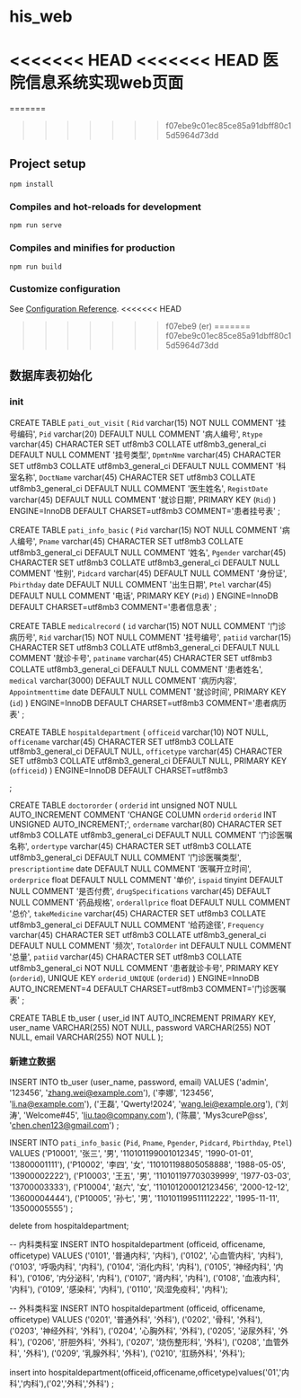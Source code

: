 # his_web
<<<<<<< HEAD
<<<<<<< HEAD
医院信息系统实现web页面
=======
=======
>>>>>>> f07ebe9c01ec85ce85a91dbff80c15d5964d73dd

## Project setup
```
npm install
```

### Compiles and hot-reloads for development
```
npm run serve
```

### Compiles and minifies for production
```
npm run build
```

### Customize configuration
See [Configuration Reference](https://cli.vuejs.org/config/).
<<<<<<< HEAD
>>>>>>> f07ebe9 (er)
=======
>>>>>>> f07ebe9c01ec85ce85a91dbff80c15d5964d73dd


## 数据库表初始化
### init
CREATE TABLE `pati_out_visit` (
  `Rid` varchar(15) NOT NULL COMMENT '挂号编码',
  `Pid` varchar(20) DEFAULT NULL COMMENT '病人编号',
  `Rtype` varchar(45) CHARACTER SET utf8mb3 COLLATE utf8mb3_general_ci DEFAULT NULL COMMENT '挂号类型',
  `DpmtnNme` varchar(45) CHARACTER SET utf8mb3 COLLATE utf8mb3_general_ci DEFAULT NULL COMMENT '科室名称',
  `DoctName` varchar(45) CHARACTER SET utf8mb3 COLLATE utf8mb3_general_ci DEFAULT NULL COMMENT '医生姓名',
  `RegistDate` varchar(45) DEFAULT NULL COMMENT '就诊日期',
  PRIMARY KEY (`Rid`)
) ENGINE=InnoDB DEFAULT CHARSET=utf8mb3 COMMENT='患者挂号表'
;

CREATE TABLE `pati_info_basic` (
  `Pid` varchar(15) NOT NULL COMMENT '病人编号',
  `Pname` varchar(45) CHARACTER SET utf8mb3 COLLATE utf8mb3_general_ci DEFAULT NULL COMMENT '姓名',
  `Pgender` varchar(45) CHARACTER SET utf8mb3 COLLATE utf8mb3_general_ci DEFAULT NULL COMMENT '性别',
  `Pidcard` varchar(45) DEFAULT NULL COMMENT '身份证',
  `Pbirthday` date DEFAULT NULL COMMENT '出生日期',
  `Ptel` varchar(45) DEFAULT NULL COMMENT '电话',
  PRIMARY KEY (`Pid`)
) ENGINE=InnoDB DEFAULT CHARSET=utf8mb3 COMMENT='患者信息表'
;

CREATE TABLE `medicalrecord` (
  `id` varchar(15) NOT NULL COMMENT '门诊病历号',
  `Rid` varchar(15) NOT NULL COMMENT '挂号编号',
  `patiid` varchar(15) CHARACTER SET utf8mb3 COLLATE utf8mb3_general_ci DEFAULT NULL COMMENT '就诊卡号',
  `patiname` varchar(45) CHARACTER SET utf8mb3 COLLATE utf8mb3_general_ci DEFAULT NULL COMMENT '患者姓名',
  `medical` varchar(3000) DEFAULT NULL COMMENT '病历内容',
  `Appointmenttime` date DEFAULT NULL COMMENT '就诊时间',
  PRIMARY KEY (`id`)
) ENGINE=InnoDB DEFAULT CHARSET=utf8mb3 COMMENT='患者病历表'
;

CREATE TABLE `hospitaldepartment` (
  `officeid` varchar(10) NOT NULL,
  `officename` varchar(45) CHARACTER SET utf8mb3 COLLATE utf8mb3_general_ci DEFAULT NULL,
  `officetype` varchar(45) CHARACTER SET utf8mb3 COLLATE utf8mb3_general_ci DEFAULT NULL,
  PRIMARY KEY (`officeid`)
) ENGINE=InnoDB DEFAULT CHARSET=utf8mb3

;

CREATE TABLE `doctororder` (
  `orderid` int unsigned NOT NULL AUTO_INCREMENT COMMENT 'CHANGE COLUMN `orderid` `orderid` INT UNSIGNED AUTO_INCREMENT;',
  `ordername` varchar(80) CHARACTER SET utf8mb3 COLLATE utf8mb3_general_ci DEFAULT NULL COMMENT '门诊医嘱名称',
  `ordertype` varchar(45) CHARACTER SET utf8mb3 COLLATE utf8mb3_general_ci DEFAULT NULL COMMENT '门诊医嘱类型',
  `prescriptiontime` date DEFAULT NULL COMMENT '医嘱开立时间',
  `orderprice` float DEFAULT NULL COMMENT '单价',
  `ispaid` tinyint DEFAULT NULL COMMENT '是否付费',
  `drugSpecifications` varchar(45) DEFAULT NULL COMMENT '药品规格',
  `orderallprice` float DEFAULT NULL COMMENT '总价',
  `takeMedicine` varchar(45) CHARACTER SET utf8mb3 COLLATE utf8mb3_general_ci DEFAULT NULL COMMENT '给药途径',
  `Frequency` varchar(45) CHARACTER SET utf8mb3 COLLATE utf8mb3_general_ci DEFAULT NULL COMMENT '频次',
  `TotalOrder` int DEFAULT NULL COMMENT '总量',
  `patiid` varchar(45) CHARACTER SET utf8mb3 COLLATE utf8mb3_general_ci NOT NULL COMMENT '患者就诊卡号',
  PRIMARY KEY (`orderid`),
  UNIQUE KEY `orderid_UNIQUE` (`orderid`)
) ENGINE=InnoDB AUTO_INCREMENT=4 DEFAULT CHARSET=utf8mb3 COMMENT='门诊医嘱表'
;

CREATE TABLE tb_user (
    user_id INT AUTO_INCREMENT PRIMARY KEY,
    user_name VARCHAR(255) NOT NULL,
    password VARCHAR(255) NOT NULL,
    email VARCHAR(255) NOT NULL
);


### 新建立数据
INSERT INTO tb_user (user_name, password, email) 
VALUES 
    ('admin', '123456', 'zhang.wei@example.com'),
    ('李娜', '123456', 'li.na@example.com'),
    ('王磊', 'Qwerty!2024', 'wang.lei@example.org'),
    ('刘涛', 'Welcome#45', 'liu.tao@company.com'),
    ('陈晨', 'Mys3cureP@ss', 'chen.chen123@gmail.com')
;

INSERT INTO `pati_info_basic` (`Pid`, `Pname`, `Pgender`, `Pidcard`, `Pbirthday`, `Ptel`) VALUES
('P10001', '张三', '男', '110101199001012345', '1990-01-01', '13800001111'),
('P10002', '李四', '女', '110101198805058888', '1988-05-05', '13900002222'),
('P10003', '王五', '男', '110101197703039999', '1977-03-03', '13700003333'),
('P10004', '赵六', '女', '110101200012123456', '2000-12-12', '13600004444'),
('P10005', '孙七', '男', '110101199511112222', '1995-11-11', '13500005555')
;

delete from hospitaldepartment;

-- 内科类科室
INSERT INTO hospitaldepartment (officeid, officename, officetype) VALUES
('0101', '普通内科', '内科'),
('0102', '心血管内科', '内科'),
('0103', '呼吸内科', '内科'),
('0104', '消化内科', '内科'),
('0105', '神经内科', '内科'),
('0106', '内分泌科', '内科'),
('0107', '肾内科', '内科'),
('0108', '血液内科', '内科'),
('0109', '感染科', '内科'),
('0110', '风湿免疫科', '内科');

-- 外科类科室
INSERT INTO hospitaldepartment (officeid, officename, officetype) VALUES
('0201', '普通外科', '外科'),
('0202', '骨科', '外科'),
('0203', '神经外科', '外科'),
('0204', '心胸外科', '外科'),
('0205', '泌尿外科', '外科'),
('0206', '肝胆外科', '外科'),
('0207', '烧伤整形科', '外科'),
('0208', '血管外科', '外科'),
('0209', '乳腺外科', '外科'),
('0210', '肛肠外科', '外科');

insert into hospitaldepartment(officeid,officename,officetype)values('01','内科','内科'),('02','外科','外科')
;

